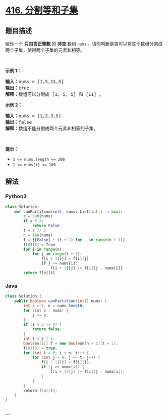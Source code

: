 # [416. 分割等和子集](https://leetcode-cn.com/problems/partition-equal-subset-sum)



## 题目描述

<!-- 这里写题目描述 -->

<p>给你一个 <strong>只包含正整数 </strong>的 <strong>非空 </strong>数组 <code>nums</code> 。请你判断是否可以将这个数组分割成两个子集，使得两个子集的元素和相等。</p>

<p> </p>

<p><strong>示例 1：</strong></p>

<pre>
<strong>输入：</strong>nums = [1,5,11,5]
<strong>输出：</strong>true
<strong>解释：</strong>数组可以分割成 [1, 5, 5] 和 [11] 。</pre>

<p><strong>示例 2：</strong></p>

<pre>
<strong>输入：</strong>nums = [1,2,3,5]
<strong>输出：</strong>false
<strong>解释：</strong>数组不能分割成两个元素和相等的子集。
</pre>

<p> </p>

<p><strong>提示：</strong></p>

<ul>
	<li><code>1 <= nums.length <= 200</code></li>
	<li><code>1 <= nums[i] <= 100</code></li>
</ul>


## 解法

<!-- 这里可写通用的实现逻辑 -->

<!-- tabs:start -->

### **Python3**

<!-- 这里可写当前语言的特殊实现逻辑 -->

```python
class Solution:
    def canPartition(self, nums: List[int]) -> bool:
        s = sum(nums)
        if s % 2:
            return False
        t = s // 2
        n = len(nums)
        f = [[False] * (t + 1) for _ in range(n + 1)]
        f[0][0] = True
        for i in range(n):
            for j in range(t + 1):
                f[i + 1][j] = f[i][j]
                if j >= nums[i]:
                    f[i + 1][j] |= f[i][j - nums[i]]
        return f[n][t]
```

### **Java**

<!-- 这里可写当前语言的特殊实现逻辑 -->

```java
class Solution {
    public boolean canPartition(int[] nums) {
        int s = 0, n = nums.length;
        for (int v : nums) {
            s += v;
        }
        if (s % 2 != 0) {
            return false;
        }
        int t = s / 2;
        boolean[][] f = new boolean[n + 1][t + 1];
        f[0][0] = true;
        for (int i = 0; i < n; i++) {
            for (int j = 0; j <= t; j++) {
                f[i + 1][j] = f[i][j];
                if (j >= nums[i]) {
                    f[i + 1][j] |= f[i][j - nums[i]];
                }
            } 
        }
        return f[n][t];
    }
}
```

### **...**

```

```

<!-- tabs:end -->

